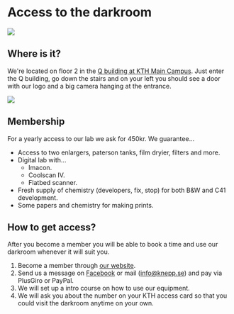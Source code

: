 # Access to the darkroom

![](../.gitbook/assets/darkroom3.jpg)

## Where is it?

We're located on floor 2 in the [Q building at KTH Main Campus](https://www.google.com/maps/place/Malvinas+V%C3%A4g+4,+114+28+Stockholm/@59.3501665,18.0647645,17z/data=!3m1!4b1!4m5!3m4!1s0x465f9d6b2e04a231:0x50419256350f01a1!8m2!3d59.3501665!4d18.0669532). Just enter the Q building, go down the stairs and on your left you should see a door with our logo and a big camera hanging at the entrance.

![](../.gitbook/assets/screenshot-2020-09-03-at-13.51.14.png)

## Membership

For a yearly access to our lab we ask for 450kr. We guarantee...

* Access to two enlargers, paterson tanks, film dryier, filters and more.
* Digital lab with...
  * Imacon.
  * Coolscan IV.
  * Flatbed scanner.
* Fresh supply of chemistry (developers, fix, stop) for both B\&W and C41 development.
* Some papers and chemistry for making prints.

## How to get access?

After you become a member you will be able to book a time and use our darkroom whenever it will suit you.

1. Become a member through [our website](https://knepp.se/user/signup).
2. Send us a message on [Facebook](https://www.facebook.com/KneppKTH/) or mail ([info@knepp.se](mailto:info@knepp.se)) and pay via PlusGiro or PayPal.
3. We will set up a intro course on how to use our equipment.
4. We will ask you about the number on your KTH access card so that you could visit the darkroom anytime on your own.
